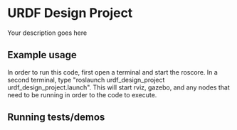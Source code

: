 # URDF Design Project

Your description goes here

## Example usage
In order to run this code, first open a terminal and start the roscore. In a second terminal, type "roslaunch urdf_design_project urdf_design_project.launch". This will start rviz, gazebo, and any nodes that need to be running in order to the code to execute.

## Running tests/demos
    
